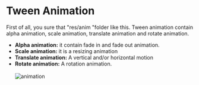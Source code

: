 # Tween Animation

First of all, you sure that "res/anim "folder like this. Tween animation contain alpha animation, scale animation, translate animation and rotate animation.
- **Alpha animation:** it contain fade in and fade out animation. 
- **Scale animation:** it is a resizing animation
- **Translate animation:** A vertical and/or horizontal motion
- **Rotate animation:** A rotation animation. </br></br>
![animation](https://user-images.githubusercontent.com/41166029/165184518-f40a8949-d745-4f5f-abf2-9560a0420988.gif)
